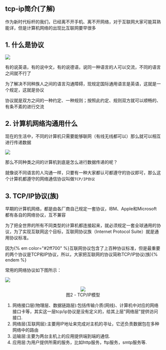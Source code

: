 ## tcp-ip简介(了解)

作为新时代标杆的我们，已经离不开手机、离不开网络，对于互联网大家可能耳熟能详，但是计算机网络的出现比互联网要早很多

## 1. 什么是协议

![](/Images/12day/e32407fdf50ec9f-1024x576.jpg)

有的说英语，有的说中文，有的说德语，说同一种语言的人可以交流，不同的语言之间就不行了

为了解决不同种族人之间的语言沟通障碍，现规定国际通用语言是英语，这就是一个规定，这就是协议

协议就是双方之间的一种约定、一种规则；按照此约定、规则双方就可以顺畅的、有条不紊的进行交流

## 2. 计算机网络沟通用什么

现在的生活中，不同的计算机只需要能够联网（有线无线都可以）那么就可以相互进行传递数据

![](/Images/12day/3a2522d3bbdfd0ac.jpg)

那么不同种类之间的计算机到底是怎么进行数据传递的呢？

就像说不同语言的人沟通一样，只要有一种大家都认可都遵守的协议即可，那么这个计算机都遵守的网络通信协议叫做`TCP/IP协议`

## 3. TCP/IP协议(族)

早期的计算机网络，都是由各厂商自己规定一套协议，IBM、Apple和Microsoft都有各自的网络协议，互不兼容

为了把全世界的所有不同类型的计算机都连接起来，就必须规定一套全球通用的协议，为了实现互联网这个目标，互联网协议族（Internet Protocol Suite）就是通用协议标准。

因为{% em color="#2ff700" %}互联网协议包含了上百种协议标准，但是最重要的两个协议是TCP和IP协议，所以，大家把互联网的协议简称TCP/IP协议(族){% endem %}

常用的网络协议如下图所示：

![](/Images/12day/TCP-IP协议族中各协议之间的关系.jpg)

<center><img src='/Images/13day/2.png' /></center>
<center>图2 - TCP/IP模型</center>


1. 网络接口层(物理层、数据链路层):包括传输介质(网线)、计算机中对应的网络接口卡等，其实这一层tcp/ip协议是没有定义的，给其上层"网络层"提供访问接口.
2. 网络层(互联网层):主要用IP地址来完成对主机的寻址，它还负责数据包在多种网络中的路由
3. 运输层:主要为两台主机上的应用提供端到端的通信.
4. 应用层:为用户提供所需的服务，比如http服务，ftp服务，smtp服务等.


